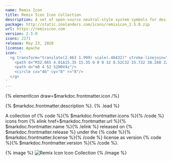 ```yaml
---
name: Remix Icon
title: Remix Icon Icon Collection
description: A set of open-source neutral-style system symbols for designers and developers
package: http://static.zoolanders.com/icons/remixicon_2.5.0.zip
url: https://remixicon.com
version: 2.5.0
icons: 2271
release: May 23, 2020
license: Apache
icon: '
  <g transform="translate(2.463 1.999) scale(.46432)" stroke-linejoin="round" stroke="none">
    <path d="M32.665 4.01A15.35 15.35 0 0 0 32 8.52C32 15.732 38.268 22 46.519 22c2.127 0 4.172-.545 5.998-1.499.316 1.45.483 2.955.483 4.499 0 11.598-9.402 21-21 21v10H0V4h32c.222 0 .444.003.665.01z"/>
    <path d="m0 4 52 52H0V4z"/>
    <circle cx="46" cy="8" r="8"/>
  </g>
'
---
```


{% elementIcon draw=$markdoc.frontmatter.icon /%}

{% $markdoc.frontmatter.description %}. {% .lead %}

A collection of {% code %}{% $markdoc.frontmatter.icons %}{% /code %} icons from {% elink href=$markdoc.frontmatter.url %}{% $markdoc.frontmatter.name %}{% /elink %} released on {% $markdoc.frontmatter.release %} under the {% code %}{% $markdoc.frontmatter.license %}{% /code %} license as version {% code %}{% $markdoc.frontmatter.version %}{% /code %}.

{% image %}
![Remix Icon Icon Collection](/assets/ytp/icons/collection-remixicon.webp)
{% /image %}
